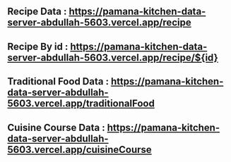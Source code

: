 ## Recipe Data :  https://pamana-kitchen-data-server-abdullah-5603.vercel.app/recipe

## Recipe By id : https://pamana-kitchen-data-server-abdullah-5603.vercel.app/recipe/${id}

## Traditional Food Data : https://pamana-kitchen-data-server-abdullah-5603.vercel.app/traditionalFood

## Cuisine Course Data : https://pamana-kitchen-data-server-abdullah-5603.vercel.app/cuisineCourse 